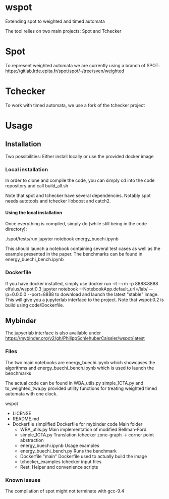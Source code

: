 # wspot
Extending spot to weighted and timed automata

The tool relies on two main projects: Spot and Tchecker

# Spot
To represent weighted automata we are currently using a branch of SPOT:
https://gitlab.lrde.epita.fr/spot/spot/-/tree/sven/weighted

# Tchecker
To work with timed automata, we use a fork of the tchecker project

# Usage

## Installation

Two possibilities: Either install locally or use the provided docker image

### Local installation

In order to clone and compile the code, you can simply
cd into the code repository and call build_all.sh

Note that spot and tchecker have several dependencies.
Notably spot needs autotools and tchecker libboost and catch2.

#### Using the local installation
Once everything is compiled, simply do (while still being in the code
directory):

./spot/tests/run jupyter notebook energy_buechi.ipynb

This should launch a notebook containing several test cases
as well as the example presented in the paper.
The benchmarks can be found in energy_buechi_bench.ipynb

### Dockerfile

If you have docker installed, simply use
docker run -it --rm -p 8888:8888 elfuius/wspot:0.3 jupyter notebook --NotebookApp.default_url=/lab/ --ip=0.0.0.0 --port=8888
to download and launch the latest "stable" image.
This will give you a jupyterlab interface to the project.
Note that wspot:0.2 is build using code/Dockerfile.

## Mybinder

The jupyerlab interface is also available under 
https://mybinder.org/v2/gh/PhilippSchlehuberCaissier/wspot/latest

### Files
The two main notebooks are 
energy_buechi.ipynb which showcases the algorithms
and
energy_buechi_bench.ipynb which is used to launch the benchmarks

The actual code can be found in WBA_utils.py
simple_1CTA.py and to_weighted_twa.py provided utility functions
for treating weighted timed automata with one clock.

wspot
  - LICENSE
  - README.md
  - Dockerfile simplified Dockerfile for mybinder
  code Main folder
    - WBA_utils.py Main implementation of modified Bellman-Ford
    - simple_1CTA.py Translation tchecker zone-graph -> corner point abstraction
    - energy_buechi.ipynb Usage examples
    - energy_buechi_bench.py Runs the benchmark
    - Dockerfile "main" Dockerfile used to actually build the image
    - tchecker_examples tchecker input files
    - Rest: Helper and convenience scripts

### Known issues
The compilation of spot might not terminate with gcc-9.4
